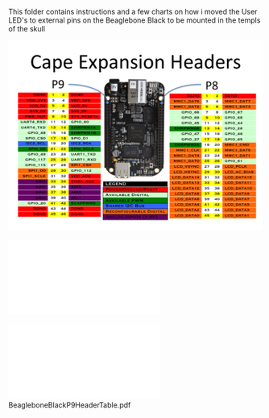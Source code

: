 This folder contains instructions and a few charts on how i moved the User LED's to external pins on the Beaglebone Black to be mounted in the templs of the skull


![T800](BBB-Headder-chart.png)

![T800](BeagleboneBlackP8HeaderTable.pdf)

![T800](BeagleboneBlackP9HeaderTable.pdf)BeagleboneBlackP9HeaderTable.pdf

